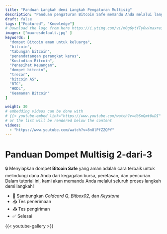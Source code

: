 ```yaml
---
title: "Panduan Langkah demi Langkah Pengaturan Multisig"
description: "Panduan pengaturan Bitcoin Safe memandu Anda melalui langkah-langkah untuk membuat dompet bitcoin Multisig 2-dari-3"
draft: false
tags: ["Featured", "Knowledge"]
# Download the logo from here https://i.ytimg.com/vi/m0g6ytYTy0w/maxresdefault.jpg
images: ["maxresdefault.jpg" ]
keywords: [
  "dompet Bitcoin aman untuk keluarga",
  "bitcoin",
  "tabungan bitcoin",
  "penandatangan perangkat keras",
  "Kustodian Bitcoin",
  "Penasihat Keuangan",
  "dompet bitcoin",
  "trezor",
  "bitcoin AS",
  "BTC",
  "HODL",
  "Keamanan Bitcoin"
]

weight: 30
# embedding videos can be done with 
# {{< youtube-embed link="https://www.youtube.com/watch?v=dbSmQmt0uDI" >}}
# or the list will be rendered below the content
videos:
  - "https://www.youtube.com/watch?v=8n8lPfZZQPY"
---
```



# Panduan Dompet Multisig 2-dari-3

🔒 Menyiapkan dompet **Bitcoin Safe** yang aman adalah cara terbaik untuk melindungi dana Anda dari kegagalan bursa, peretasan, dan pencurian. Dalam tutorial ini, kami akan memandu Anda melalui seluruh proses langkah demi langkah!
 

- 🔐 Sambungkan *Coldcard Q*, *Bitbox02*, dan *Keystone*
- 📥 Tes penerimaan
- 📤 Tes pengiriman
- ✅ Selesai



{{< youtube-gallery >}}